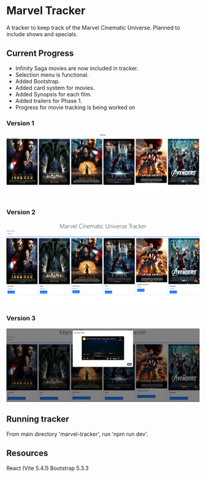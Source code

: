 # Marvel Tracker

A tracker to keep track of the Marvel Cinematic Universe. Planned to include shows and specials.

## Current Progress

- Infinity Saga movies are now included in tracker.
- Selection menu is functional.
- Added Bootstrap.
- Added card system for movies.
- Added Synopsis for each film.
- Added trailers for Phase 1.
- Progress for movie tracking is being worked on

### Version 1

![Image of version 1 of app](/src/assets/phase1.png "Version 1 of app")

### Version 2

![Image of version 2 of app](/src/assets/phase1_version0.2.png "Version 2 of app")

### Version 3
![Image of version 3 of app](/src/assets/version3.png "Version 3 of app")

## Running tracker

From main directory 'marvel-tracker', run 'npm run dev'.

## Resources

React (Vite 5.4.1)
Bootstrap 5.3.3